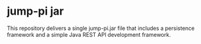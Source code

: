 # jump-pi jar

This repository delivers a single jump-pi.jar file that includes a persistence framework and a simple Java REST API development framework.
